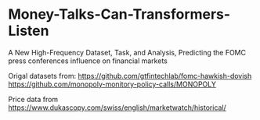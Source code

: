 # Money-Talks-Can-Transformers-Listen
A New High-Frequency Dataset, Task, and Analysis, Predicting the FOMC press conferences influence on financial markets

Origal datasets from:
https://github.com/gtfintechlab/fomc-hawkish-dovish
https://github.com/monopoly-monitory-policy-calls/MONOPOLY

Price data from
https://www.dukascopy.com/swiss/english/marketwatch/historical/

